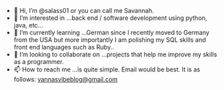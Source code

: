 - 👋 Hi, I’m @salass01 or you can call me Savannah.
- 👀 I’m interested in ...back end / software development using python, java, etc...
- 🌱 I’m currently learning ...German since I recently moved to Germany from the USA but more importantly I am polishing my SQL skills and front end languages such as Ruby..
- 💞️ I’m looking to collaborate on ...projects that help me improve my skills as a programmer.
- 📫 How to reach me ...is quite simple. Email would be best. It is as follows: vannasvibeblog@gmail.com

<!---
salass01/salass01 is a ✨ special ✨ repository because its `README.md` (this file) appears on your GitHub profile.
You can click the Preview link to take a look at your changes.
--->
